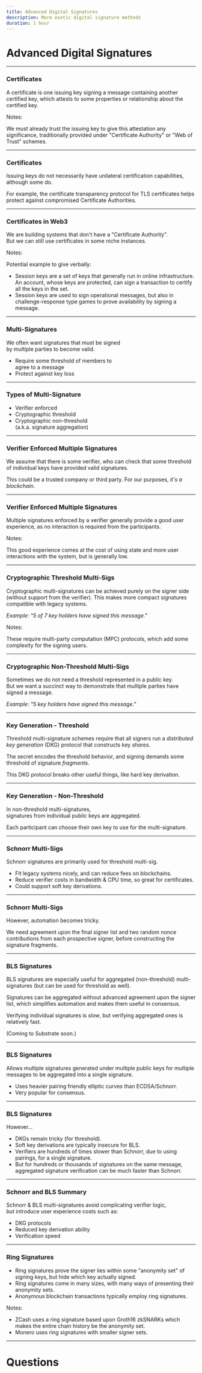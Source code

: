 ```yaml
---
title: Advanced Digital Signatures
description: More exotic digital signature methods
duration: 1 hour
---
```


# Advanced Digital Signatures

---

### Certificates

A certificate is one issuing key signing a message containing another certified key, which attests to some properties or relationship about the certified key.

Notes:

We must already trust the issuing key to give this attestation any significance, traditionally provided under "Certificate Authority" or "Web of Trust" schemes.

---

### Certificates

Issuing keys do not necessarily have unilateral certification capabilities, although some do.

For example, the certificate transparency protocol for TLS certificates helps protect against compromised Certificate Authorities.

---

### Certificates in Web3

We are building systems that don't have a "Certificate Authority".<br>
But we can still use certificates in some niche instances.

Notes:

Potential example to give verbally:

- Session keys are a set of keys that generally run in online infrastructure.
  An account, whose keys are protected, can sign a transaction to certify all the keys in the set.
- Session keys are used to sign operational messages, but also in challenge-response type games to prove availability by signing a message.

---

### Multi-Signatures

We often want signatures that must be signed<br>by multiple parties to become valid.

<pba-flex center>

- Require some threshold of members to<br>agree to a message
- Protect against key loss

</pba-flex>

---

### Types of Multi-Signature

<pba-flex center>

- Verifier enforced
- Cryptographic threshold
- Cryptographic non-threshold<br>(a.k.a. signature aggregation)

---

### Verifier Enforced Multiple Signatures

We assume that there is some verifier, who can check that some threshold of individual keys have provided valid signatures.

This could be a trusted company or third party.
For our purposes, _it's a blockchain_.

---

### Verifier Enforced Multiple Signatures

Multiple signatures enforced by a verifier generally provide a good user experience, as no interaction is required from the participants.

Notes:

This good experience comes at the cost of using state and more user interactions with the system, but is generally low.

---

### Cryptographic Threshold Multi-Sigs

Cryptographic multi-signatures can be achieved purely on the signer side (without support from the verifier).
This makes more compact signatures compatible with legacy systems.

<pba-flex center>

_Example: "5 of 7 key holders have signed this message."_

Notes:

These require multi-party computation (MPC) protocols, which add some complexity for the signing users.

---

### Cryptographic Non-Threshold Multi-Sigs

Sometimes we do not need a threshold represented in a public key.<br>
But we want a succinct way to demonstrate that multiple parties have signed a message.

<pba-flex center>

_Example: "5 key holders have signed this message."_

---

### Key Generation - Threshold

Threshold multi-signature schemes require that all signers run a _distributed key generation_ (DKG) protocol that constructs key _shares_.

The secret encodes the threshold behavior, and signing demands some threshold of signature _fragments_.

This DKG protocol breaks other useful things, like hard key derivation.

---

### Key Generation - Non-Threshold

In non-threshold multi-signatures,<br>signatures from individual public keys are aggregated.

Each participant can choose their own key to use for the multi-signature.

---

### Schnorr Multi-Sigs

Schnorr signatures are primarily used for threshold multi-sig.

- Fit legacy systems nicely, and can reduce fees on blockchains.
- Reduce verifier costs in bandwidth & CPU time, so great for certificates.
- Could support soft key derivations.

---

### Schnorr Multi-Sigs

However, automation becomes tricky.

We need agreement upon the final signer list and two random nonce contributions from each prospective signer, before constructing the signature fragments.

---

### BLS Signatures

BLS signatures are especially useful for aggregated (non-threshold) multi-signatures (but can be used for threshold as well).

Signatures can be aggregated without advanced agreement upon the signer list, which simplifies automation and makes them useful in consensus.

Verifying individual signatures is _slow_, but verifying aggregated ones is relatively fast.

(Coming to Substrate soon.)

---

### BLS Signatures

Allows multiple signatures generated under multiple public keys for multiple messages to be aggregated into a single signature.

<pba-flex center>

- Uses heavier pairing friendly elliptic curves than ECDSA/Schnorr.
- Very popular for consensus.

<pba-flex>

---

### BLS Signatures

However...

- DKGs remain tricky (for threshold).
- Soft key derivations are typically insecure for BLS.
- Verifiers are hundreds of times slower than Schnorr, due to using pairings, for a single signature.
- But for hundreds or thousands of signatures on the same message, aggregated signature verification can be much faster than Schnorr.

---

### Schnorr and BLS Summary

Schnorr & BLS multi-signatures avoid complicating verifier logic,<br>but introduce user experience costs such as:

- DKG protocols
- Reduced key derivation ability
- Verification speed

---

### Ring Signatures

- Ring signatures prove the signer lies within some "anonymity set" of signing keys, but hide which key actually signed.
- Ring signatures come in many sizes, with many ways of presenting their anonymity sets.
- Anonymous blockchain transactions typically employ ring signatures.

Notes:

- ZCash uses a ring signature based upon Groth16 zkSNARKs which makes the entire chain history be the anonymity set.
- Monero uses ring signatures with smaller signer sets.

---

<!-- .slide: data-background-color="#4A2439" -->

# Questions
